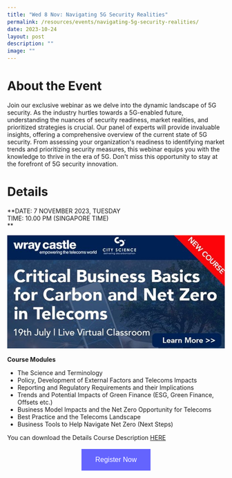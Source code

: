 ```yaml
---
title: "Wed 8 Nov: Navigating 5G Security Realities"
permalink: /resources/events/navigating-5g-security-realities/
date: 2023-10-24
layout: post
description: ""
image: ""
---
```

# About the Event

Join our exclusive webinar as we delve into the dynamic landscape of 5G security. As the industry hurtles towards a 5G-enabled future, understanding the nuances of security readiness, market realities, and prioritized strategies is crucial. 
Our panel of experts will provide invaluable insights, offering a comprehensive overview of the current state of 5G security. From assessing your organization's readiness to identifying market trends and prioritizing security measures, this webinar equips you with the knowledge to thrive in the era of 5G. Don't miss this opportunity to stay at the forefront of 5G security innovation.

# Details
**DATE: 7 NOVEMBER 2023, TUESDAY <br> 
TIME: 10.00 PM (SINGAPORE TIME) <br> **

![](/images/events/wray%20castle%20online%20seminar%20on%2019%20jul%202023_cover%20pic.jpg)


**Course Modules**

- The Science and Terminology
- Policy, Development of External Factors and Telecoms Impacts
- Reporting and Regulatory Requirements and their Implications
- Trends and Potential Impacts of Green Finance (ESG, Green Finance, Offsets etc.)
- Business Model Impacts and the Net Zero Opportunity for Telecoms
- Best Practice and the Telecoms Landscape
- Business Tools to Help Navigate Net Zero (Next Steps)

You can download the Details Course Description [HERE](/files/events/critical_business_basics_for_carbon_and_net_zero_in_telecoms_july_2023.pdf)


<style>
#register {
  background-color: #0000ff;
  border: none;
  color: white;
  padding: 16px 32px;
  text-align: center;
  font-size: 16px;
  margin: 4px 2px;
  opacity: 0.6;
  transition: 0.3s;
  display: inline-block;
  text-decoration: none;
  cursor: pointer;
}
</style>

<center><a href="https://wraycastle.com/pages/course-enquiry?sku=WR2303&amp;title=Critical+Business+Basics+for+Carbon+and+Net+Zero+in+ICT&amp;type=" target="_blank"><button id="register" class="btn">Register Now</button></a></center>